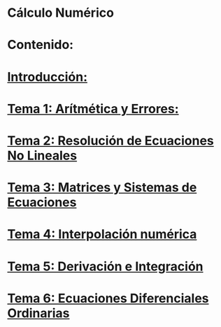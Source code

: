 # Cálculo Numérico

# Contenido:

# [Introducción:](Introduccion.ipynb)

# [Tema 1: Arítmética y Errores:](https://github.com/ramosroman/calculo_numerico/blob/ebcc98830d369b7ec37442f5faa4502159282b71/Tema%201%20Aritmetica%20y%20errores.ipynb)

# [Tema 2: Resolución de Ecuaciones No Lineales](https://github.com/ramosroman/calculo_numerico/blob/ebcc98830d369b7ec37442f5faa4502159282b71/Tema%202%20EcuacionesNoLineales.ipynb)

# [Tema 3: Matrices y Sistemas de Ecuaciones]()

# [Tema 4: Interpolación numérica]()

# [Tema 5: Derivación e Integración]()

# [Tema 6: Ecuaciones Diferenciales Ordinarias]()
